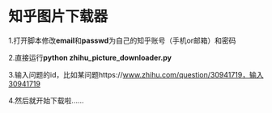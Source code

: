 # 知乎图片下载器

1.打开脚本修改**email**和**passwd**为自己的知乎账号（手机or邮箱）和密码

2.直接运行**python zhihu_picture_downloader.py**

3.输入问题的id，比如某问题https://www.zhihu.com/question/30941719，输入30941719

4.然后就开始下载啦......
